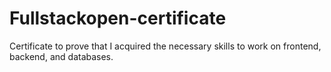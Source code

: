 # Fullstackopen-certificate
Certificate to prove that I acquired the necessary skills to work on frontend, backend, and databases.
